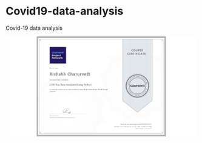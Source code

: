 # Covid19-data-analysis
Covid-19 data analysis 

![alt text](https://github.com/devrc1234/Covid19-data-analysis/blob/main/CERTIFICATE_LANDING_PAGE_V8ZSJB2XDE5Y.jpeg "Logo Title Text 1")
